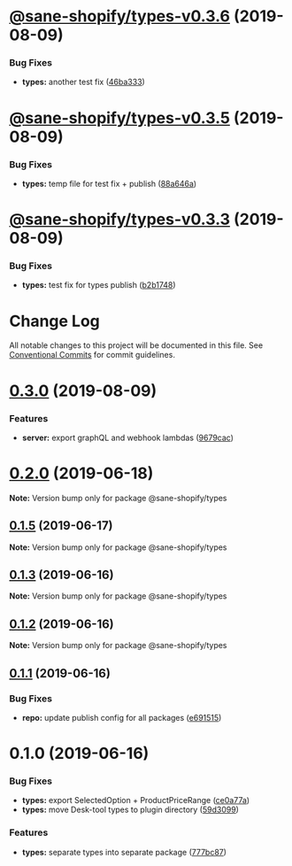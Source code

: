 # [@sane-shopify/types-v0.3.6](https://github.com/good-idea/sane-shopify/compare/v0.3.5...v0.3.6) (2019-08-09)


### Bug Fixes

* **types:** another test fix ([46ba333](https://github.com/good-idea/sane-shopify/commit/46ba333))

# [@sane-shopify/types-v0.3.5](https://github.com/good-idea/sane-shopify/compare/v0.3.4...v0.3.5) (2019-08-09)


### Bug Fixes

* **types:** temp file for test fix + publish ([88a646a](https://github.com/good-idea/sane-shopify/commit/88a646a))

# [@sane-shopify/types-v0.3.3](https://github.com/good-idea/sane-shopify.git/compare/v0.3.2...v0.3.3) (2019-08-09)


### Bug Fixes

* **types:** test fix for types publish ([b2b1748](https://github.com/good-idea/sane-shopify.git/commit/b2b1748))

# Change Log

All notable changes to this project will be documented in this file.
See [Conventional Commits](https://conventionalcommits.org) for commit guidelines.

# [0.3.0](https://github.com/good-idea/sane-shopify/compare/v0.2.2...v0.3.0) (2019-08-09)

### Features

- **server:** export graphQL and webhook lambdas ([9679cac](https://github.com/good-idea/sane-shopify/commit/9679cac))

# [0.2.0](https://github.com/good-idea/sane-shopify/compare/v0.1.5...v0.2.0) (2019-06-18)

**Note:** Version bump only for package @sane-shopify/types

## [0.1.5](https://github.com/good-idea/sane-shopify/compare/v0.1.4...v0.1.5) (2019-06-17)

**Note:** Version bump only for package @sane-shopify/types

## [0.1.3](https://github.com/good-idea/sane-shopify/compare/v0.1.2...v0.1.3) (2019-06-16)

**Note:** Version bump only for package @sane-shopify/types

## [0.1.2](https://github.com/good-idea/sane-shopify/compare/v0.1.1...v0.1.2) (2019-06-16)

**Note:** Version bump only for package @sane-shopify/types

## [0.1.1](https://github.com/good-idea/sane-shopify/compare/v0.1.0...v0.1.1) (2019-06-16)

### Bug Fixes

- **repo:** update publish config for all packages ([e691515](https://github.com/good-idea/sane-shopify/commit/e691515))

# 0.1.0 (2019-06-16)

### Bug Fixes

- **types:** export SelectedOption + ProductPriceRange ([ce0a77a](https://github.com/good-idea/sane-shopify/commit/ce0a77a))
- **types:** move Desk-tool types to plugin directory ([59d3099](https://github.com/good-idea/sane-shopify/commit/59d3099))

### Features

- **types:** separate types into separate package ([777bc87](https://github.com/good-idea/sane-shopify/commit/777bc87))
